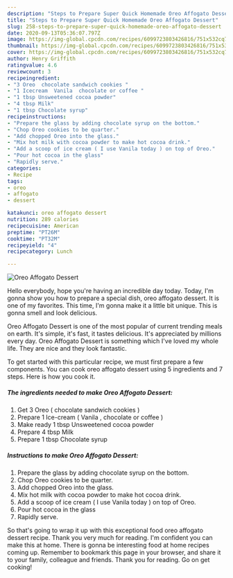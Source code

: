 ```yaml
---
description: "Steps to Prepare Super Quick Homemade Oreo Affogato Dessert"
title: "Steps to Prepare Super Quick Homemade Oreo Affogato Dessert"
slug: 258-steps-to-prepare-super-quick-homemade-oreo-affogato-dessert
date: 2020-09-13T05:36:07.797Z
image: https://img-global.cpcdn.com/recipes/6099723803426816/751x532cq70/oreo-affogato-dessert-recipe-main-photo.jpg
thumbnail: https://img-global.cpcdn.com/recipes/6099723803426816/751x532cq70/oreo-affogato-dessert-recipe-main-photo.jpg
cover: https://img-global.cpcdn.com/recipes/6099723803426816/751x532cq70/oreo-affogato-dessert-recipe-main-photo.jpg
author: Henry Griffith
ratingvalue: 4.6
reviewcount: 3
recipeingredient:
- "3 Oreo  chocolate sandwich cookies "
- "1 Icecream  Vanila  chocolate or coffee "
- "1 tbsp Unsweetened cocoa powder"
- "4 tbsp Milk"
- "1 tbsp Chocolate syrup"
recipeinstructions:
- "Prepare the glass by adding chocolate syrup on the bottom."
- "Chop Oreo cookies to be quarter."
- "Add chopped Oreo into the glass."
- "Mix hot milk with cocoa powder to make hot cocoa drink."
- "Add a scoop of ice cream ( I use Vanila today ) on top of Oreo."
- "Pour hot cocoa in the glass"
- "Rapidly serve."
categories:
- Recipe
tags:
- oreo
- affogato
- dessert

katakunci: oreo affogato dessert 
nutrition: 289 calories
recipecuisine: American
preptime: "PT26M"
cooktime: "PT32M"
recipeyield: "4"
recipecategory: Lunch

---
```



![Oreo Affogato Dessert](https://img-global.cpcdn.com/recipes/6099723803426816/751x532cq70/oreo-affogato-dessert-recipe-main-photo.jpg)

Hello everybody, hope you're having an incredible day today. Today, I'm gonna show you how to prepare a special dish, oreo affogato dessert. It is one of my favorites. This time, I'm gonna make it a little bit unique. This is gonna smell and look delicious.



Oreo Affogato Dessert is one of the most popular of current trending meals on earth. It's simple, it's fast, it tastes delicious. It's appreciated by millions every day. Oreo Affogato Dessert is something which I've loved my whole life. They are nice and they look fantastic.


To get started with this particular recipe, we must first prepare a few components. You can cook oreo affogato dessert using 5 ingredients and 7 steps. Here is how you cook it.

<!--inarticleads1-->

##### The ingredients needed to make Oreo Affogato Dessert:

1. Get 3 Oreo ( chocolate sandwich cookies )
1. Prepare 1 Ice-cream ( Vanila , chocolate or coffee )
1. Make ready 1 tbsp Unsweetened cocoa powder
1. Prepare 4 tbsp Milk
1. Prepare 1 tbsp Chocolate syrup




<!--inarticleads2-->

##### Instructions to make Oreo Affogato Dessert:

1. Prepare the glass by adding chocolate syrup on the bottom.
1. Chop Oreo cookies to be quarter.
1. Add chopped Oreo into the glass.
1. Mix hot milk with cocoa powder to make hot cocoa drink.
1. Add a scoop of ice cream ( I use Vanila today ) on top of Oreo.
1. Pour hot cocoa in the glass
1. Rapidly serve.




So that's going to wrap it up with this exceptional food oreo affogato dessert recipe. Thank you very much for reading. I'm confident you can make this at home. There is gonna be interesting food at home recipes coming up. Remember to bookmark this page in your browser, and share it to your family, colleague and friends. Thank you for reading. Go on get cooking!
